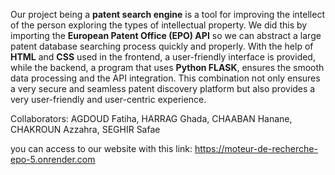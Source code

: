 Our project being a **patent search engine** is a tool for improving the intellect of the person exploring the types of intellectual property. We did this by importing the **European Patent Office (EPO) API** so we can abstract a large patent database searching process quickly and properly. With the help of **HTML** and **CSS** used in the frontend, a user-friendly interface is provided, while the backend, a program that uses **Python FLASK**, ensures the smooth data processing and the API integration. This combination not only ensures a very secure and seamless patent discovery platform but also provides a very user-friendly and user-centric experience.

Collaborators:
    AGDOUD Fatiha,
    HARRAG Ghada,
    CHAABAN Hanane,
    CHAKROUN Azzahra,
    SEGHIR Safae

you can access to our website with this link:
https://moteur-de-recherche-epo-5.onrender.com